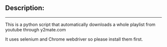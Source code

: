 ## Description:
--------------------
This is a python script that automatically downloads a whole playlist from youtube through y2mate.com

It uses selenium and Chrome webdriver so please install them first.
